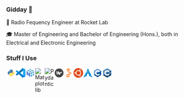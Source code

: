 ### Gidday 👋

💼 Radio Fequency Engineer at Rocket Lab 

🎓 Master of Engineering and Bachelor of Engineering (Hons.), both in Electrical and Electronic Engineering

### Stuff I Use

<a href="https://www.python.org/" ><img align="left" alt="Python" width="26px" src="https://raw.githubusercontent.com/github/explore/main/topics/python/python.png" /></a>
<a href="https://code.visualstudio.com/" ><img align="left" alt="VS Code" width="26px" src="https://raw.githubusercontent.com/github/explore/main/topics/visual-studio-code/visual-studio-code.png" /></a>
<a href="https://numpy.org/" ><img align="left" alt="NumPy" width="26px" src="https://raw.githubusercontent.com/github/explore/main/topics/numpy/numpy.png" /></a>
<a href="https://matplotlib.org/"><img align="left" alt="Matplotlib" width="26px" src="https://raw.githubusercontent.com/matplotlib/matplotlib/62978a2fc8c8e32e9954609796a7b91823d5630f/doc/_static/matplotlib-icon.svg" /></a>
<a href="https://github.com/samuelcolvin/pydantic/"><img align="left" alt="Pydantic" width="26px" src="https://raw.githubusercontent.com/samuelcolvin/pydantic/master/docs/favicon.png" /></a>
<a href="https://kivy.org/" ><img align="left" alt="Kivy" width="26px" src="https://raw.githubusercontent.com/github/explore/main/topics/kivy/kivy.png" /></a>
<a href="https://www.gnuradio.org/" ><img align="left" alt="GNURadio" width="26px" src="https://raw.githubusercontent.com/gnuradio/gnuradio/main/grc/gui/icon.png" /></a>
<a href="https://ubuntu.com/" ><img align="left" alt="Ubuntu" width="26px" src="https://raw.githubusercontent.com/github/explore/main/topics/ubuntu/ubuntu.png" /></a>
<a href="https://archlinux.org/" ><img align="left" alt="Archlinux" width="26px" src="https://raw.githubusercontent.com/github/explore/main/topics/archlinux/archlinux.png" /></a>
<img align="left" alt="C" width="26px" src="https://raw.githubusercontent.com/github/explore/main/topics/c/c.png" />
<img align="left" alt="C++" width="26px" src="https://raw.githubusercontent.com/github/explore/main/topics/cpp/cpp.png" />

<br />

